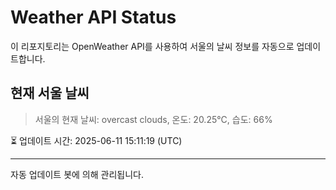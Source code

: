 
# Weather API Status

이 리포지토리는 OpenWeather API를 사용하여 서울의 날씨 정보를 자동으로 업데이트합니다.

## 현재 서울 날씨
> 서울의 현재 날씨: overcast clouds, 온도: 20.25°C, 습도: 66%

⏳ 업데이트 시간: 2025-06-11 15:11:19 (UTC)

---
자동 업데이트 봇에 의해 관리됩니다.

